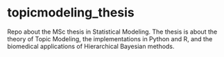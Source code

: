 # topicmodeling_thesis
Repo about the MSc thesis in Statistical Modeling. The thesis is about the theory of Topic Modeling, the implementations in Python and R, and the biomedical applications of Hierarchical Bayesian methods.
